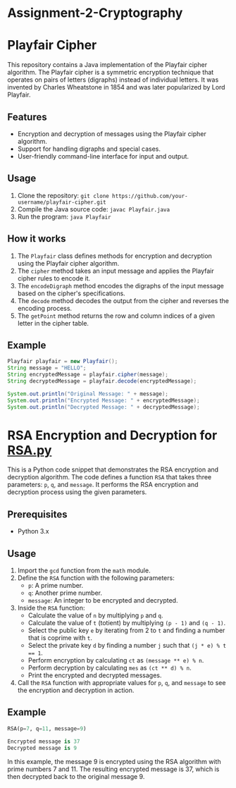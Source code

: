# Assignment-2-Cryptography

# Playfair Cipher

This repository contains a Java implementation of the Playfair cipher algorithm. The Playfair cipher is a symmetric encryption technique that operates on pairs of letters (digraphs) instead of individual letters. It was invented by Charles Wheatstone in 1854 and was later popularized by Lord Playfair.

## Features

- Encryption and decryption of messages using the Playfair cipher algorithm.
- Support for handling digraphs and special cases.
- User-friendly command-line interface for input and output.

## Usage

1. Clone the repository: `git clone https://github.com/your-username/playfair-cipher.git`
2. Compile the Java source code: `javac Playfair.java`
3. Run the program: `java Playfair`

## How it works

1. The `Playfair` class defines methods for encryption and decryption using the Playfair cipher algorithm.
2. The `cipher` method takes an input message and applies the Playfair cipher rules to encode it.
3. The `encodeDigraph` method encodes the digraphs of the input message based on the cipher's specifications.
4. The `decode` method decodes the output from the cipher and reverses the encoding process.
5. The `getPoint` method returns the row and column indices of a given letter in the cipher table.

## Example

```java
Playfair playfair = new Playfair();
String message = "HELLO";
String encryptedMessage = playfair.cipher(message);
String decryptedMessage = playfair.decode(encryptedMessage);

System.out.println("Original Message: " + message);
System.out.println("Encrypted Message: " + encryptedMessage);
System.out.println("Decrypted Message: " + decryptedMessage);
```

# RSA Encryption and Decryption for [RSA.py](RSA.py)

This is a Python code snippet that demonstrates the RSA encryption and decryption algorithm. The code defines a function `RSA` that takes three parameters: `p`, `q`, and `message`. It performs the RSA encryption and decryption process using the given parameters.

## Prerequisites
- Python 3.x

## Usage
1. Import the `gcd` function from the `math` module.
2. Define the `RSA` function with the following parameters:
   - `p`: A prime number.
   - `q`: Another prime number.
   - `message`: An integer to be encrypted and decrypted.
3. Inside the `RSA` function:
   - Calculate the value of `n` by multiplying `p` and `q`.
   - Calculate the value of `t` (totient) by multiplying `(p - 1)` and `(q - 1)`.
   - Select the public key `e` by iterating from 2 to `t` and finding a number that is coprime with `t`.
   - Select the private key `d` by finding a number `j` such that `(j * e) % t == 1`.
   - Perform encryption by calculating `ct` as `(message ** e) % n`.
   - Perform decryption by calculating `mes` as `(ct ** d) % n`.
   - Print the encrypted and decrypted messages.
4. Call the `RSA` function with appropriate values for `p`, `q`, and `message` to see the encryption and decryption in action.

## Example

```python
RSA(p=7, q=11, message=9)

Encrypted message is 37
Decrypted message is 9
```
In this example, the message 9 is encrypted using the RSA algorithm with prime numbers 7 and 11. The resulting encrypted message is 37, which is then decrypted back to the original message 9.
